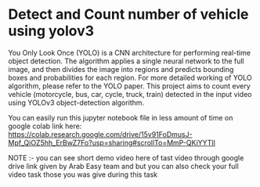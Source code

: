 # Detect and Count number of vehicle using yolov3

You Only Look Once (YOLO) is a CNN architecture for performing real-time object detection. The algorithm applies a single neural network to the full image, and then divides the image into regions and predicts bounding boxes and probabilities for each region. For more detailed working of YOLO algorithm, please refer to the YOLO paper.
This project aims to count every vehicle (motorcycle, bus, car, cycle, truck, train) detected in the input video using YOLOv3 object-detection algorithm.

You can easily run this jupyter notebook file in less amount of time on google colab
link here: https://colab.research.google.com/drive/15v91FoDmusJ-Mpf_QiOZ5hh_ErBwZ7Fo?usp=sharing#scrollTo=MmP-QKiYYTlI

NOTE :- you can see short demo video here of tast video through google drive link  given by Arab Easy team
 and but you can also check your full video task those you was give during this task
